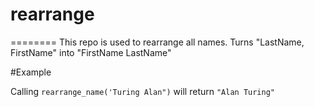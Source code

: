 # rearrange

========
This repo is used to rearrange all names.
Turns "LastName, FirstName" into "FirstName LastName"

#Example

Calling `rearrange_name('Turing Alan")` will return `"Alan Turing"`